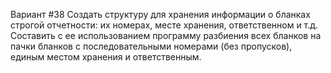 Вариант #38
Создать структуру для хранения информации о бланках строгой отчетности: их номерах, месте хранения, ответственном и т.д. Составить с ее использованием программу разбиения всех бланков на пачки бланков с последовательными номерами (без пропусков), единым местом хранения и ответственным.
